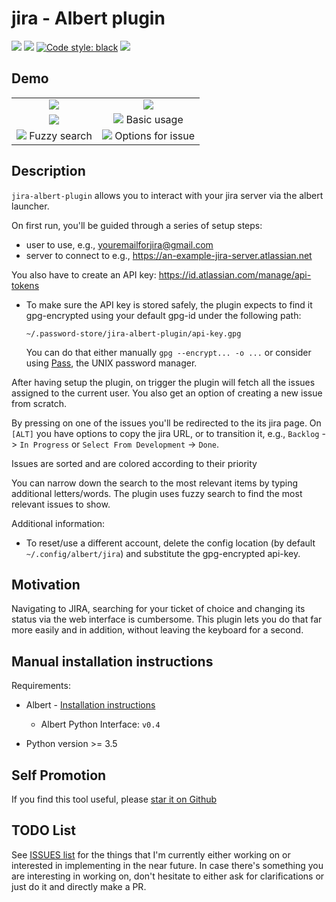 # jira - Albert plugin

<a href="https://www.codacy.com/manual/bergercookie/jira-albert-plugin">
<img src="https://api.codacy.com/project/badge/Grade/02097c818d9b43ecb35badfb0e4befd7"/></a>
<a href=https://github.com/bergercookie/jira-albert-plugin/blob/master/LICENSE" alt="LICENCE">
<img src="https://img.shields.io/github/license/bergercookie/jira-albert-plugin.svg" /></a>
<a href="https://github.com/psf/black">
<img alt="Code style: black" src="https://img.shields.io/badge/code%20style-black-000000.svg"></a>
<a href=" https://github.com/bergercookie/jira-albert-plugin/issues">
<img src="https://img.shields.io/github/issues/bergercookie/jira-albert-plugin/jira.svg"></a>

## Demo

| | |
|:-------------------------:|:-------------------------:|
|<img src="https://raw.githubusercontent.com/bergercookie/jira-albert-plugin/master/misc/demo-setup0.png"> | <img src="https://raw.githubusercontent.com/bergercookie/jira-albert-plugin/master/misc/demo-setup1.png"> |
 <img src="https://raw.githubusercontent.com/bergercookie/jira-albert-plugin/master/misc/demo-setup2.png"> | <img src="https://raw.githubusercontent.com/bergercookie/jira-albert-plugin/master/misc/demo-basic.png"> Basic usage |
 <img src="https://raw.githubusercontent.com/bergercookie/jira-albert-plugin/master/misc/demo-fuzzy-search-title.png"> Fuzzy search | <img src="https://raw.githubusercontent.com/bergercookie/jira-albert-plugin/master/misc/demo-options.png"> Options for issue |

## Description

`jira-albert-plugin` allows you to interact with your jira server via the albert
launcher.

On first run, you'll be guided through a series of setup steps:

- user to use, e.g., youremailforjira@gmail.com
- server to connect to e.g., https://an-example-jira-server.atlassian.net

You also have to create an API key: https://id.atlassian.com/manage/api-tokens

- To make sure the API key is stored safely, the plugin expects to find it
  gpg-encrypted using your default gpg-id under the following path:
  ```
  ~/.password-store/jira-albert-plugin/api-key.gpg
  ```

  You can do that either manually `gpg --encrypt... -o ...` or consider using
  [Pass](https://www.passwordstore.org/), the UNIX password manager.

After having setup the plugin, on trigger the plugin will fetch all the issues
assigned to the current user. You also get an option of creating a new issue
from scratch.

By pressing on one of the issues you'll be redirected to the its jira page.  On
`[ALT]` you have options to copy the jira URL, or to transition it, e.g.,
`Backlog` -> `In Progress` or `Select From Development` -> `Done`.

Issues are sorted and are colored according to their priority

You can narrow down the search to the most relevant items by typing additional
letters/words. The plugin uses fuzzy search to find the most relevant issues to
show.

Additional information:

* To reset/use a different account, delete the config location (by default
    `~/.config/albert/jira`) and substitute the gpg-encrypted api-key.

## Motivation

Navigating to JIRA, searching for your ticket of choice and changing its status
via the web interface is cumbersome. This plugin lets you do that far more
easily and in addition, without leaving the keyboard for a second.

## Manual installation instructions

Requirements:

- Albert - [Installation instructions](https://albertlauncher.github.io/docs/installing/)
    - Albert Python Interface: ``v0.4``

- Python version >= 3.5


## Self Promotion

If you find this tool useful, please [star it on
Github](https://github.com/bergercookie/jira-albert-plugin)

## TODO List

See [ISSUES list](https://github.com/bergercookie/jira-albert-plugin/issues) for the things
that I'm currently either working on or interested in implementing in the near
future. In case there's something you are interesting in working on, don't
hesitate to either ask for clarifications or just do it and directly make a PR.
